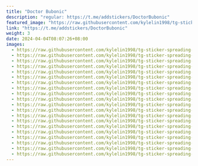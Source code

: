 ```yaml
---
title: "Doctor Bubonic"
description: "regular: https://t.me/addstickers/DoctorBubonic"
featured_image: "https://raw.githubusercontent.com/kylelin1998/tg-sticker-spreading-worldwide-images/main/img/3a7bf2b9-51f5-4593-bcea-8c17137f32f7.jpg"
link: "https://t.me/addstickers/DoctorBubonic"
weight: 3
date: 2024-04-04T08:07:26+08:00
images:
  - https://raw.githubusercontent.com/kylelin1998/tg-sticker-spreading-worldwide-images/main/img/3a7bf2b9-51f5-4593-bcea-8c17137f32f7.jpg
  - https://raw.githubusercontent.com/kylelin1998/tg-sticker-spreading-worldwide-images/main/img/2f7e83ad-3481-413c-94be-0322536bae09.jpg
  - https://raw.githubusercontent.com/kylelin1998/tg-sticker-spreading-worldwide-images/main/img/08e12ef3-70b3-4f4d-b1de-a7fd48746ff8.jpg
  - https://raw.githubusercontent.com/kylelin1998/tg-sticker-spreading-worldwide-images/main/img/fb2c2294-6c5c-44a2-83b2-fbd70cbc5573.jpg
  - https://raw.githubusercontent.com/kylelin1998/tg-sticker-spreading-worldwide-images/main/img/9dcc2222-0eef-417b-b65a-ae201705facf.jpg
  - https://raw.githubusercontent.com/kylelin1998/tg-sticker-spreading-worldwide-images/main/img/c77a0457-de1a-42e0-9657-2cb9b4ff8153.jpg
  - https://raw.githubusercontent.com/kylelin1998/tg-sticker-spreading-worldwide-images/main/img/5ff13890-745a-44e8-8cb4-d583c8afd405.jpg
  - https://raw.githubusercontent.com/kylelin1998/tg-sticker-spreading-worldwide-images/main/img/da0e8e3a-c16e-488f-bfb2-c9653cabe0a9.jpg
  - https://raw.githubusercontent.com/kylelin1998/tg-sticker-spreading-worldwide-images/main/img/bdd8b849-d9ff-4e10-ac67-9e10def1ee1e.jpg
  - https://raw.githubusercontent.com/kylelin1998/tg-sticker-spreading-worldwide-images/main/img/b3da866e-1ccf-409a-82cd-774e34996ec6.jpg
  - https://raw.githubusercontent.com/kylelin1998/tg-sticker-spreading-worldwide-images/main/img/167979a2-6d41-42bb-a901-0a7b81252824.jpg
  - https://raw.githubusercontent.com/kylelin1998/tg-sticker-spreading-worldwide-images/main/img/595aaf90-713a-4bad-acf3-8b66e4e669d6.jpg
  - https://raw.githubusercontent.com/kylelin1998/tg-sticker-spreading-worldwide-images/main/img/1d100cc1-5a2d-40ba-a9dc-8fe37dec1b6d.jpg
  - https://raw.githubusercontent.com/kylelin1998/tg-sticker-spreading-worldwide-images/main/img/2bcfdf55-d1cd-4d41-8884-d8183fd1fd35.jpg
  - https://raw.githubusercontent.com/kylelin1998/tg-sticker-spreading-worldwide-images/main/img/378a33a9-37a1-4bbf-bb60-560d07a16f37.jpg
  - https://raw.githubusercontent.com/kylelin1998/tg-sticker-spreading-worldwide-images/main/img/3f3bd1c8-0122-423e-9197-b29a201d7ff4.jpg
  - https://raw.githubusercontent.com/kylelin1998/tg-sticker-spreading-worldwide-images/main/img/514fffab-ae82-4b48-a532-ec33266e86a9.jpg
  - https://raw.githubusercontent.com/kylelin1998/tg-sticker-spreading-worldwide-images/main/img/6a741820-dd1d-44a6-b906-e6c11bec905f.jpg
  - https://raw.githubusercontent.com/kylelin1998/tg-sticker-spreading-worldwide-images/main/img/9df203d6-caa7-4da8-9eed-9bf5a7f24a18.jpg
  - https://raw.githubusercontent.com/kylelin1998/tg-sticker-spreading-worldwide-images/main/img/66fb9723-0d86-4d05-9ad5-570eba8a2a85.jpg
---
```

